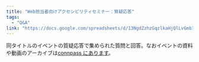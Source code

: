 ```yaml
---
title: "Web担当者向けアクセシビリティセミナー：質疑応答"
tags:
  - "Q&A"
link: "https://docs.google.com/spreadsheets/d/13NgdZzhzGqzlkaHjQlLvGmb75TflmhEap-vrnPTZogg/edit?usp=sharing"
---
```


同タイトルのイベントの質疑応答で集められた質問と回答。なおイベントの資料や動画のアーカイブは[connpass にあります](https://connpass.com/event/22195/)。
